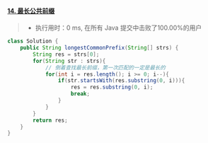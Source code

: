 #### [14. 最长公共前缀](https://leetcode-cn.com/problems/longest-common-prefix/)

> - 执行用时：0 ms, 在所有 Java 提交中击败了100.00%的用户

```java
class Solution {
    public String longestCommonPrefix(String[] strs) {
        String res = strs[0];
        for(String str : strs){
            // 倒着查找最长前缀，第一次匹配的一定是最长的
            for(int i = res.length(); i >= 0; i--){
                if(str.startsWith(res.substring(0, i))){
                    res = res.substring(0, i);
                    break;
                }
            }
        }
        return res;
    }
}
```

